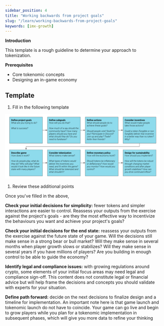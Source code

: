 ```yaml
---
sidebar_position: 4
title: "Working backwards from project goals"
slug: "/learn/working-backwards-from-project-goals"
keywords: [imx-growth]
---
```


**Introduction**

This template is a rough guideline to determine your approach to tokenization.

**Prerequisites**

- Core tokenomic concepts
- Designing an in-game economy

## **Template**

1.  Fill in the following template

![Template_workingbackwards](../../..src/img/../../../../static/img/learn/template-working-backwards.png)

1.  Review these additional points

Once you've filled in the above,

**Check your initial decisions for simplicity:** fewer tokens and simpler interactions are easier to control. Reassess your outputs from the exercise against the project's goals - are they the most effective way to incentivize the behaviours you want and achieve your project's goals?

**Check your initial decisions for the end state:** reassess your outputs from the exercise against the future state of your game. Will the decisions still make sense in a strong bear or bull market? Will they make sense in several months when player growth slows or stabilizes? Will they make sense in several years if you have millions of players? Are you building in enough control to be able to guide the economy?

**Identify legal and compliance issues:** with growing regulations around crypto, some elements of your initial focus areas may need legal and compliance sign-off. This content does not constitute legal or financial advice but will help frame the decisions and concepts you should validate with experts for your situation.

**Define path forward:** decide on the next decisions to finalize design and a timeline for implementation. An important note here is that game launch and tokenomic launch do not have to coincide. Your game can go live and begin to grow players while you plan for a tokenomic implementation in subsequent phases, which will give you more data to refine your thinking